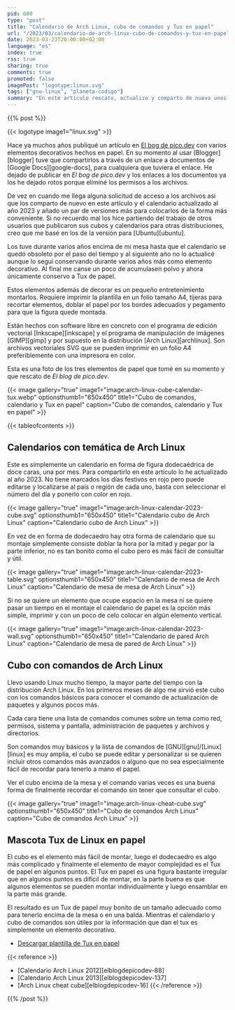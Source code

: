 ```yaml
---
pid: 680
type: "post"
title: "Calendario de Arch Linux, cubo de comandos y Tux en papel"
url: "/2023/03/calendario-de-arch-linux-cubo-de-comandos-y-tux-en-papel/"
date: 2023-03-23T20:00:00+02:00
language: "es"
index: true
rss: true
sharing: true
comments: true
promoted: false
imagePost: "logotype:linux.svg"
tags: ["gnu-linux", "planeta-codigo"]
summary: "En este artículo rescato, actualizo y comparto de nuevo unos elementos de papiroflexia que ofrecen información y son decorativos. Unos calendarios con la temática de Arch Linux uno de pared, de mesa y otro con forma de cubo de doce caras, un cubo con comandos de Arch Linux y el Tux en papel. Son relativamente simples de montar con un poco de tiempo y además de ofrecer información decoran."
---
```


{{% post %}}

{{< logotype image1="linux.svg" >}}

Hace ya muchos años publiqué un artículo en [El bog de pico.dev](http://pico.dev/) con varios elementos decorativos hechos en papel. En su momento al usar [Blogger][blogger] tuve que compartirlos a través de un enlace a documentos de [Google Docs][google-docs], para cualquiera que tuviera el enlace. He dejado de publicar en _El bog de pico.dev_ y los enlaces a los documentos ya los he dejado rotos porque eliminé los permisos a los archivos.

De vez en cuando me llega alguna solicitud de acceso a los archivos asi que los comparto de nuevo en este artículo y el calendario actualizado al año 2023 y añado un par de versiones más para colocarlos de la forma más conveniente. Si no recuerdo mal los hice partiendo del trabajo de otros usuarios que publicaron sus cubos y calendarios para otras distribuciones, creo que me basé en los de la versión para [Ubuntu][ubuntu].

Los tuve durante varios años encima de mi mesa hasta que el calendario se quedó obsoleto por el paso del tiempo y al siguiente año no lo actualicé aunque lo seguí conservando durante varios años más como elemento decorativo. Al final me canse un poco de acumulasen polvo y ahora únicamente conservo a Tux de papel.

Estos elementos además de decorar es un pequeño entretenimiento montarlos. Requiere imprimir la plantilla en un folio tamaño A4, tijeras para recortar elementos, doblar el papel por los bordes adecuados y pegamento para que la figura quede montada.

Están hechos con software libre en concreto con el programa de edición vectorial [Inkscape][inkscape] y el programa de manipulación de imágenes [GIMP][gimp] y por supuesto en la distribución [Arch Linux][archlinux]. Son archivos vectoriales SVG que se pueden imprimir en un folio A4 preferiblemente con una impresora en color.

Esta es una foto de los tres elementos de papel que tomé en su momento y que rescato de _El blog de pico.dev_.

{{< image
    gallery="true"
    image1="image:arch-linux-cube-calendar-tux.webp" optionsthumb1="650x450" title1="Cubo de comandos, calendario y Tux en papel"
    caption="Cubo de comandos, calendario y Tux en papel" >}}

{{< tableofcontents >}}

## Calendarios con temática de Arch Linux

Este es simplemente un calendario en forma de figura dodecaédrica de doce caras, una por mes. Para compartirlo en este artículo lo he actualizado al año 2023. No tiene marcados los días festivos en rojo pero puede editarse y localizarse al país o región de cada uno, basta con seleccionar el número del día y ponerlo con color en rojo.

{{< image
    gallery="true"
    image1="image:arch-linux-calendar-2023-cube.svg" optionsthumb1="650x450" title1="Calendario cubo de Arch Linux"
    caption="Calendario cubo de Arch Linux" >}}

En vez de en forma de dodecaedro hay otra forma de calendario que su montaje simplemente consiste doblar la hora por la mitad y pegar por la parte inferior, no es tan bonito como el cubo pero es más fácil de consultar y útil.

{{< image
    gallery="true"
    image1="image:arch-linux-calendar-2023-table.svg" optionsthumb1="650x450" title1="Calendario de mesa de Arch Linux"
    caption="Calendario de mesa de mesa de Arch Linux" >}}

Si no se quiere un elemento que ocupe espacio en la mesa ni se quiere pasar un tiempo en el montaje el calendario de papel es la opción más simple, imprimir y con un poco de celo colocar en algún elemento vertical.

{{< image
    gallery="true"
    image1="image:arch-linux-calendar-2023-wall.svg" optionsthumb1="650x450" title1="Calendario de pared Arch Linux"
    caption="Calendario de mesa de pared de Arch Linux" >}}

## Cubo con comandos de Arch Linux

Llevo usando Linux mucho tiempo, la mayor parte del tiempo con la distribución Arch Linux. En los primeros meses de algo me sirvió este cubo con los comandos básicos para conocer el comando de actualización de paquetes y algunos pocos más.

Cada cara tiene una lista de comandos comunes sobre un tema como red, permisos, sistema y pantalla, administración de paquetes y archivos y directorios.

Son comandos muy básicos y la lista de comandos de [GNU][gnu]/[Linux][linux] es muy amplia, el cubo se puede editar y personalizar si se quieren incluir otros comandos más avanzados o alguno que no sea especialmente fácil de recordar para tenerlo a mano el papel.

Ver el cubo encima de la mesa y el comando varias veces es una buena forma de finalmente recordar el comando sin tener que consultar el cubo.

{{< image
    gallery="true"
    image1="image:arch-linux-cheat-cube.svg" optionsthumb1="650x450" title1="Cubo de comandos Arch Linux"
    caption="Cubo de comandos Arch Linux" >}}

## Mascota Tux de Linux en papel

El cubo es el elemento más fácil de montar, luego el dodecaedro es algo más complicado y finalmente el elemento de mayor complejidad es el Tux de papel en algunos puntos. El Tux en papel es una figura bastante irregular que en algunos puntos es difícil de montar, en la parte buena es que algunos elementos se pueden montar individualmente y luego ensamblar en la parte más grande.

El resultado es un Tux de papel muy bonito de un tamaño adecuado como para tenerlo encima de la mesa o en una balda. Mientras el calendario y cubo de comandos son útiles por la información que dan el tux es simplemente un elemento decorativo.

* [Descargar plantilla de Tux en papel](resources/tux.pdf)

{{< reference >}}
* [Calendario Arch Linux 2012][elblogdepicodev-88]
* [Calendario Arch Linux 2013][elblogdepicodev-137]
* [Arch Linux cheat cube][elblogdepicodev-16]
{{< /reference >}}

{{% /post %}}